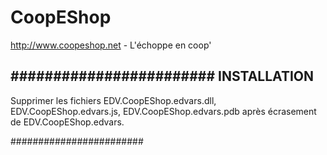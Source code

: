CoopEShop
=========

http://www.coopeshop.net - L'échoppe en coop'

########################
	INSTALLATION
------------------------
Supprimer les fichiers EDV.CoopEShop.edvars.dll, EDV.CoopEShop.edvars.js, EDV.CoopEShop.edvars.pdb après écrasement de EDV.CoopEShop.edvars.
	
########################

